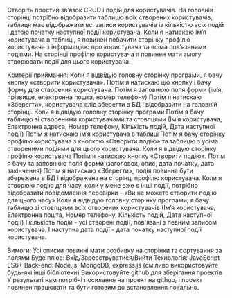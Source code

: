 Створіть простий зв’язок CRUD і подій для користувачів. На головній сторінці
потрібно відобразити таблицю всіх створених користувачів, таблиця має
відображати всі записи користувачів із кількістю всіх подій і датою початку
наступної події користувача. Коли я натискаю ім’я користувача в таблиці, я
повинен побачити сторінку профілю користувача з інформацією про користувача та
всіма пов’язаними подіями. На сторінці профілю користувача я повинен мати змогу
створювати події для цього користувача.

Критерії приймання: Коли я відвідую головну сторінку програми, я бачу кнопку
«створити користувача». Потім я натискаю цю кнопку і бачу форму для створення
користувача. Потім я заповнюю поля форми (ім’я, прізвище, електронна пошта,
номер телефону) Потім я натискаю «Зберегти», користувача слід зберегти в БД і
відобразити на головній сторінці. Коли я відвідую головну сторінку програми
Потім я бачу таблицю зі створеними користувачами та стовпцями (Ім’я користувача,
Електронна адреса, Номер телефону, Кількість подій, Дата наступної події) 
Потім я натискаю ім’я користувача в таблиці Потім я бачу сторінку профілю користувача
з кнопкою «Створити подію» та таблицю з усіма створеними подіями для цього
користувача. Коли я відвідую сторінку профілю користувача Потім я натискаю
кнопку «Створити подію». Потім я бачу та заповнюю поля форми (заголовок, опис,
дата початку, дата закінчення) Потім я натискаю «Зберегти», подія повинна бути
збережена в БД і відображена на сторінці профілю користувача. Коли я створюю
подію для часу, коли у мене вже є інші події, потрібно відобразити повідомлення
перевірки - «Ви не можете створити подію для цього часу» Коли я відвідую головну
сторінку програми, я бачу таблицю зі стовпцями всіх створених користувачів (Ім’я
користувача, Електронна пошта, Номер телефону, Кількість подій, Дата наступної
події) І кількість подій - усі створені події, пов'язані з певним записом
користувача. І наступна дата події - дата початку наступної події користувача.

Вимоги: Усі списки повинні мати розбивку на сторінки та сортування за полями
Буде плюс: Вхід/Зареєструватися/Вийти Технологія: JavaScript ES6+ Back-end:
Node.js, MongoDB, express.js (сміливо використовуйте будь-які інші бібліотеки)
Використовуйте github для зберігання проектів У результаті нам потрібні
посилання на проект на github, і проект повинен працювати та бути готовим до
встановлення локально.
